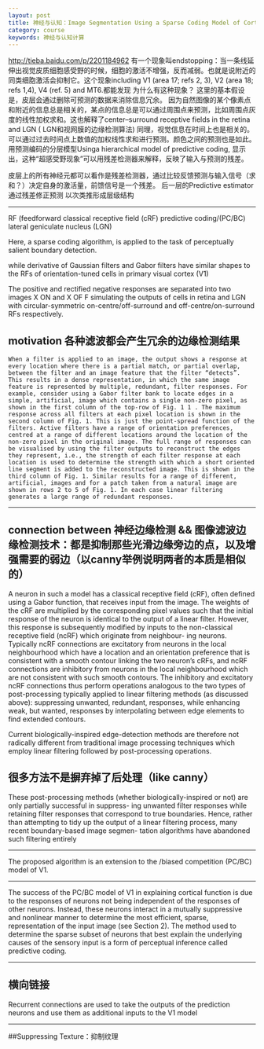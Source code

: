 ```yaml
---
layout: post
title: 神经与认知：Image Segmentation Using a Sparse Coding Model of Cortical Area V1
category: course
keywords: 神经与认知计算
---
```


http://tieba.baidu.com/p/2201184962
有一个现象叫endstopping：当一条线延伸出视觉皮质细胞感受野的时候，细胞的激活不增强，反而减弱。也就是说附近的同类细胞激活会抑制它。这个现象including V1 (area 17; refs 2, 3), V2
(area 18; refs 1,4), V4 (ref. 5) and MT6.都能发现
为什么有这种现象？
这里的基本假设是，皮层会通过删除可预测的数据来消除信息冗余。
因为自然图像的某个像素点和附近的信息总是相关的，某点的信息总是可以通过周围点来预测，比如周围点灰度的线性加权求和。这也解释了center–surround receptive fields in the retina and LGN ( LGN和视网膜的边缘检测算法)
同理，视觉信息在时间上也是相关的。可以通过过去时间点上数值的加权线性求和进行预测。颜色之间的预测也是如此。
用预测编码的分层模型Usinga hierarchical model of predictive coding, 显示出，这种“超感受野现象”可以用残差检测器来解释，反映了输入与预测的残差。

皮层上的所有神经元都可以看作是残差检测器，通过比较反馈预测与输入信号（求和？）决定自身的激活量，前馈信号是一个残差。
后一层的Predictive estimator通过残差修正预测
以次类推形成层级结构

---

RF (feedforward
classical receptive field (cRF)
predictive coding/(PC/BC)
lateral geniculate nucleus (LGN)
 
Here, a sparse coding algorithm, is applied to the task of perceptually salient boundary detection.

while derivative of Gaussian filters and Gabor filters have similar shapes to the RFs of orientation-tuned cells in primary visual cortex (V1) 

The positive and rectified negative responses are separated into two images X ON and X OF F simulating the outputs of cells in retina and LGN with circular-symmetric on-centre/off-surround and off-centre/on-surround RFs respectively.



## motivation 各种滤波都会产生冗余的边缘检测结果
    When a filter is applied to an image, the output shows a response at every location where there is a partial match, or partial overlap, between the filter and an image feature that the filter “detects”. This results in a dense representation, in which the same image feature is represented by multiple, redundant, filter responses. For example, consider using a Gabor filter bank to locate edges in a simple, artificial, image which contains a single non-zero pixel, as shown in the first column of the top-row of Fig. 1 1 . The maximum response across all filters at each pixel location is shown in the second column of Fig. 1. This is just the point-spread function of the filters. Active filters have a range of orientation preferences, centred at a range of different locations around the location of the non-zero pixel in the original image. The full range of responses can be visualised by using the filter outputs to reconstruct the edges they represent, i.e., the strength of each filter response at each location is used to determine the strength with which a short oriented line segment is added to the reconstructed image. This is shown in the third column of Fig. 1. Similar results for a range of different, artificial, images and for a patch taken from a natural image are shown in rows 2 to 5 of Fig. 1. In each case linear filtering generates a large range of redundant responses.

---

## connection between 神经边缘检测 && 图像滤波边缘检测技术：都是抑制那些光滑边缘旁边的点，以及增强需要的弱边（以canny举例说明两者的本质是相似的）

A neuron in such a model has a classical receptive field (cRF), often defined using a Gabor
function, that receives input from the image. The weights of the cRF are multiplied by the corresponding pixel
values such that the initial response of the neuron is identical to the output of a linear filter. However, this response
is subsequently modified by inputs to the non-classical receptive field (ncRF) which originate from neighbour-
ing neurons. Typically ncRF connections are excitatory from neurons in the local neighbourhood which have a
location and an orientation preference that is consistent with a smooth contour linking the two neuron’s cRFs,
and ncRF connections are inhibitory from neurons in the local neighbourhood which are not consistent with such
smooth contours. The inhibitory and excitatory ncRF connections thus perform operations analogous to the two
types of post-processing typically applied to linear filtering methods (as discussed above): suppressing unwanted,
redundant, responses, while enhancing weak, but wanted, responses by interpolating between edge elements to find extended contours. 

Current biologically-inspired edge-detection methods are therefore not radically different from traditional image processing techniques which employ linear filtering followed by post-processing operations.

## 很多方法不是摒弃掉了后处理（like canny）

These post-processing methods (whether biologically-inspired or not) are only partially successful in suppress-
ing unwanted filter responses while retaining filter responses that correspond to true boundaries. Hence, rather
than attempting to tidy up the output of a linear filtering process, many recent boundary-based image segmen-
tation algorithms have abandoned such filtering entirely

---

The proposed algorithm is an extension to the /biased competition (PC/BC) model of V1.

---

The success of the PC/BC model
of V1 in explaining cortical function is due to the responses of neurons not being independent of the responses of
other neurons. Instead, these neurons interact in a mutually suppressive and nonlinear manner to determine the
most efficient, sparse, representation of the input image (see Section 2). The method used to determine the sparse
subset of neurons that best explain the underlying causes of the sensory input is a form of perceptual inference
called predictive coding.

---

## 横向链接

Recurrent connections are used to take the outputs of the prediction neurons and use them as additional inputs to the V1 model

---

##Suppressing Texture：抑制纹理